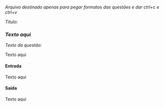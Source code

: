 *Arquivo destinado apenas para pegar formatos das questões e dar ctrl+c e ctrl+v*

*Titulo:*

### *Texto aqui*

*Texto da questão:*

Texto aqui

#### Entrada

Texto aqui

#### Saída

Texto aqui